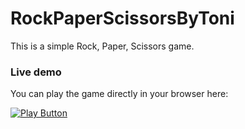 # RockPaperScissorsByToni
This is a simple Rock, Paper, Scissors game.


### Live demo

You can play the game directly in your browser here:

[<img alt="Play Button" src=(https://user-images.githubusercontent.com/130830276/232560757-da68c2e0-a014-4b05-a200-825b9b920670.png) />](https://replit.com/@ToniDrumev/RockPaperScissors#main.py)
